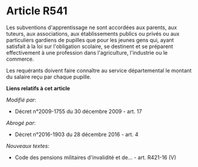 # Article R541

Les subventions d'apprentissage ne sont accordées aux parents, aux tuteurs, aux associations, aux établissements publics ou
privés ou aux particuliers gardiens de pupilles que pour les jeunes gens qui, ayant satisfait à la loi sur l'obligation
scolaire, se destinent et se préparent effectivement à une profession dans l'agriculture, l'industrie ou le commerce.

Les requérants doivent faire connaître au service départemental le montant du salaire reçu par chaque pupille.

**Liens relatifs à cet article**

_Modifié par_:

  - Décret n°2009-1755 du 30 décembre 2009 - art. 17

_Abrogé par_:

  - Décret n°2016-1903 du 28 décembre 2016 - art. 4

_Nouveaux textes_:

  - Code des pensions militaires d'invalidité et de... - art. R421-16 (V)
